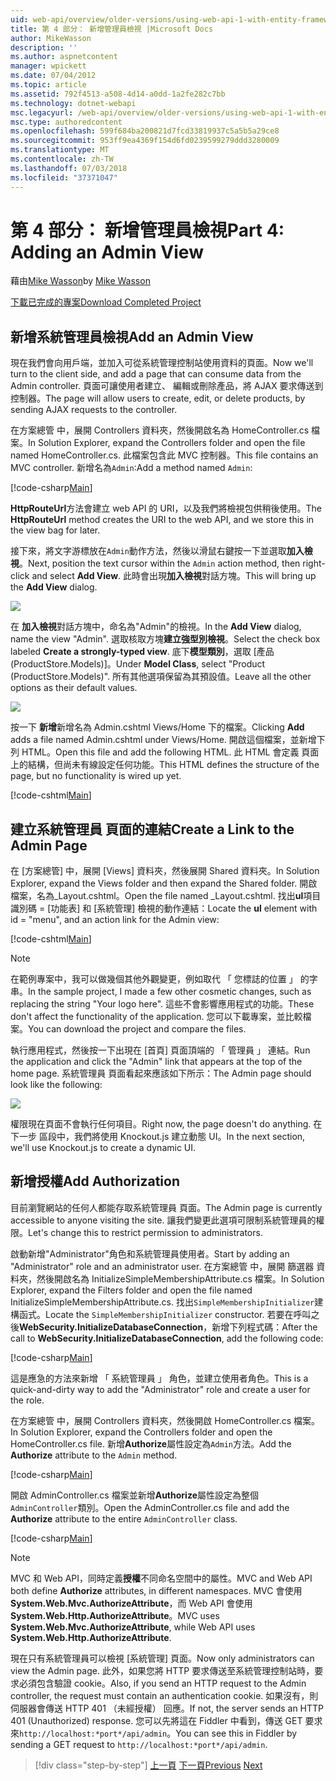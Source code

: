 ```yaml
---
uid: web-api/overview/older-versions/using-web-api-1-with-entity-framework-5/using-web-api-with-entity-framework-part-4
title: 第 4 部分： 新增管理員檢視 |Microsoft Docs
author: MikeWasson
description: ''
ms.author: aspnetcontent
manager: wpickett
ms.date: 07/04/2012
ms.topic: article
ms.assetid: 792f4513-a508-4d14-a0dd-1a2fe282c7bb
ms.technology: dotnet-webapi
msc.legacyurl: /web-api/overview/older-versions/using-web-api-1-with-entity-framework-5/using-web-api-with-entity-framework-part-4
msc.type: authoredcontent
ms.openlocfilehash: 599f684ba200821d7fcd33819937c5a5b5a29ce8
ms.sourcegitcommit: 953ff9ea4369f154d6fd0239599279ddd3280009
ms.translationtype: MT
ms.contentlocale: zh-TW
ms.lasthandoff: 07/03/2018
ms.locfileid: "37371047"
---
```

<a name="part-4-adding-an-admin-view"></a><span data-ttu-id="f6a10-102">第 4 部分： 新增管理員檢視</span><span class="sxs-lookup"><span data-stu-id="f6a10-102">Part 4: Adding an Admin View</span></span>
====================
<span data-ttu-id="f6a10-103">藉由[Mike Wasson](https://github.com/MikeWasson)</span><span class="sxs-lookup"><span data-stu-id="f6a10-103">by [Mike Wasson](https://github.com/MikeWasson)</span></span>

[<span data-ttu-id="f6a10-104">下載已完成的專案</span><span class="sxs-lookup"><span data-stu-id="f6a10-104">Download Completed Project</span></span>](http://code.msdn.microsoft.com/ASP-NET-Web-API-with-afa30545)

## <a name="add-an-admin-view"></a><span data-ttu-id="f6a10-105">新增系統管理員檢視</span><span class="sxs-lookup"><span data-stu-id="f6a10-105">Add an Admin View</span></span>

<span data-ttu-id="f6a10-106">現在我們會向用戶端，並加入可從系統管理控制站使用資料的頁面。</span><span class="sxs-lookup"><span data-stu-id="f6a10-106">Now we'll turn to the client side, and add a page that can consume data from the Admin controller.</span></span> <span data-ttu-id="f6a10-107">頁面可讓使用者建立、 編輯或刪除產品，將 AJAX 要求傳送到控制器。</span><span class="sxs-lookup"><span data-stu-id="f6a10-107">The page will allow users to create, edit, or delete products, by sending AJAX requests to the controller.</span></span>

<span data-ttu-id="f6a10-108">在方案總管 中，展開 Controllers 資料夾，然後開啟名為 HomeController.cs 檔案。</span><span class="sxs-lookup"><span data-stu-id="f6a10-108">In Solution Explorer, expand the Controllers folder and open the file named HomeController.cs.</span></span> <span data-ttu-id="f6a10-109">此檔案包含此 MVC 控制器。</span><span class="sxs-lookup"><span data-stu-id="f6a10-109">This file contains an MVC controller.</span></span> <span data-ttu-id="f6a10-110">新增名為`Admin`:</span><span class="sxs-lookup"><span data-stu-id="f6a10-110">Add a method named `Admin`:</span></span>

[!code-csharp[Main](using-web-api-with-entity-framework-part-4/samples/sample1.cs)]

<span data-ttu-id="f6a10-111">**HttpRouteUrl**方法會建立 web API 的 URI，以及我們將檢視包供稍後使用。</span><span class="sxs-lookup"><span data-stu-id="f6a10-111">The **HttpRouteUrl** method creates the URI to the web API, and we store this in the view bag for later.</span></span>

<span data-ttu-id="f6a10-112">接下來，將文字游標放在`Admin`動作方法，然後以滑鼠右鍵按一下並選取**加入檢視**。</span><span class="sxs-lookup"><span data-stu-id="f6a10-112">Next, position the text cursor within the `Admin` action method, then right-click and select **Add View**.</span></span> <span data-ttu-id="f6a10-113">此時會出現**加入檢視**對話方塊。</span><span class="sxs-lookup"><span data-stu-id="f6a10-113">This will bring up the **Add View** dialog.</span></span>

![](using-web-api-with-entity-framework-part-4/_static/image1.png)

<span data-ttu-id="f6a10-114">在 **加入檢視**對話方塊中，命名為"Admin"的檢視。</span><span class="sxs-lookup"><span data-stu-id="f6a10-114">In the **Add View** dialog, name the view "Admin".</span></span> <span data-ttu-id="f6a10-115">選取核取方塊**建立強型別檢視**。</span><span class="sxs-lookup"><span data-stu-id="f6a10-115">Select the check box labeled **Create a strongly-typed view**.</span></span> <span data-ttu-id="f6a10-116">底下**模型類別**，選取 [產品 (ProductStore.Models)]。</span><span class="sxs-lookup"><span data-stu-id="f6a10-116">Under **Model Class**, select "Product (ProductStore.Models)".</span></span> <span data-ttu-id="f6a10-117">所有其他選項保留為其預設值。</span><span class="sxs-lookup"><span data-stu-id="f6a10-117">Leave all the other options as their default values.</span></span>

![](using-web-api-with-entity-framework-part-4/_static/image2.png)

<span data-ttu-id="f6a10-118">按一下 **新增**新增名為 Admin.cshtml Views/Home 下的檔案。</span><span class="sxs-lookup"><span data-stu-id="f6a10-118">Clicking **Add** adds a file named Admin.cshtml under Views/Home.</span></span> <span data-ttu-id="f6a10-119">開啟這個檔案，並新增下列 HTML。</span><span class="sxs-lookup"><span data-stu-id="f6a10-119">Open this file and add the following HTML.</span></span> <span data-ttu-id="f6a10-120">此 HTML 會定義 頁面上的結構，但尚未有線設定任何功能。</span><span class="sxs-lookup"><span data-stu-id="f6a10-120">This HTML defines the structure of the page, but no functionality is wired up yet.</span></span>

[!code-cshtml[Main](using-web-api-with-entity-framework-part-4/samples/sample2.cshtml)]

## <a name="create-a-link-to-the-admin-page"></a><span data-ttu-id="f6a10-121">建立系統管理員 頁面的連結</span><span class="sxs-lookup"><span data-stu-id="f6a10-121">Create a Link to the Admin Page</span></span>

<span data-ttu-id="f6a10-122">在 [方案總管] 中，展開 [Views] 資料夾，然後展開 Shared 資料夾。</span><span class="sxs-lookup"><span data-stu-id="f6a10-122">In Solution Explorer, expand the Views folder and then expand the Shared folder.</span></span> <span data-ttu-id="f6a10-123">開啟檔案，名為\_Layout.cshtml。</span><span class="sxs-lookup"><span data-stu-id="f6a10-123">Open the file named \_Layout.cshtml.</span></span> <span data-ttu-id="f6a10-124">找出**ul**項目識別碼 = [功能表] 和 [系統管理] 檢視的動作連結：</span><span class="sxs-lookup"><span data-stu-id="f6a10-124">Locate the **ul** element with id = "menu", and an action link for the Admin view:</span></span>

[!code-cshtml[Main](using-web-api-with-entity-framework-part-4/samples/sample3.cshtml)]

> [!NOTE]
> <span data-ttu-id="f6a10-125">在範例專案中，我可以做幾個其他外觀變更，例如取代 「 您標誌的位置 」 的字串。</span><span class="sxs-lookup"><span data-stu-id="f6a10-125">In the sample project, I made a few other cosmetic changes, such as replacing the string "Your logo here".</span></span> <span data-ttu-id="f6a10-126">這些不會影響應用程式的功能。</span><span class="sxs-lookup"><span data-stu-id="f6a10-126">These don't affect the functionality of the application.</span></span> <span data-ttu-id="f6a10-127">您可以下載專案，並比較檔案。</span><span class="sxs-lookup"><span data-stu-id="f6a10-127">You can download the project and compare the files.</span></span>


<span data-ttu-id="f6a10-128">執行應用程式，然後按一下出現在 [首頁] 頁面頂端的 「 管理員 」 連結。</span><span class="sxs-lookup"><span data-stu-id="f6a10-128">Run the application and click the "Admin" link that appears at the top of the home page.</span></span> <span data-ttu-id="f6a10-129">系統管理員 頁面看起來應該如下所示：</span><span class="sxs-lookup"><span data-stu-id="f6a10-129">The Admin page should look like the following:</span></span>

![](using-web-api-with-entity-framework-part-4/_static/image3.png)

<span data-ttu-id="f6a10-130">權限現在頁面不會執行任何項目。</span><span class="sxs-lookup"><span data-stu-id="f6a10-130">Right now, the page doesn't do anything.</span></span> <span data-ttu-id="f6a10-131">在下一步 區段中，我們將使用 Knockout.js 建立動態 UI。</span><span class="sxs-lookup"><span data-stu-id="f6a10-131">In the next section, we'll use Knockout.js to create a dynamic UI.</span></span>

## <a name="add-authorization"></a><span data-ttu-id="f6a10-132">新增授權</span><span class="sxs-lookup"><span data-stu-id="f6a10-132">Add Authorization</span></span>

<span data-ttu-id="f6a10-133">目前瀏覽網站的任何人都能存取系統管理員 頁面。</span><span class="sxs-lookup"><span data-stu-id="f6a10-133">The Admin page is currently accessible to anyone visiting the site.</span></span> <span data-ttu-id="f6a10-134">讓我們變更此選項可限制系統管理員的權限。</span><span class="sxs-lookup"><span data-stu-id="f6a10-134">Let's change this to restrict permission to administrators.</span></span>

<span data-ttu-id="f6a10-135">啟動新增"Administrator"角色和系統管理員使用者。</span><span class="sxs-lookup"><span data-stu-id="f6a10-135">Start by adding an "Administrator" role and an administrator user.</span></span> <span data-ttu-id="f6a10-136">在方案總管 中，展開 篩選器 資料夾，然後開啟名為 InitializeSimpleMembershipAttribute.cs 檔案。</span><span class="sxs-lookup"><span data-stu-id="f6a10-136">In Solution Explorer, expand the Filters folder and open the file named InitializeSimpleMembershipAttribute.cs.</span></span> <span data-ttu-id="f6a10-137">找出`SimpleMembershipInitializer`建構函式。</span><span class="sxs-lookup"><span data-stu-id="f6a10-137">Locate the `SimpleMembershipInitializer` constructor.</span></span> <span data-ttu-id="f6a10-138">若要在呼叫之後**WebSecurity.InitializeDatabaseConnection**，新增下列程式碼：</span><span class="sxs-lookup"><span data-stu-id="f6a10-138">After the call to **WebSecurity.InitializeDatabaseConnection**, add the following code:</span></span>

[!code-csharp[Main](using-web-api-with-entity-framework-part-4/samples/sample4.cs)]

<span data-ttu-id="f6a10-139">這是應急的方法來新增 「 系統管理員 」 角色，並建立使用者角色。</span><span class="sxs-lookup"><span data-stu-id="f6a10-139">This is a quick-and-dirty way to add the "Administrator" role and create a user for the role.</span></span>

<span data-ttu-id="f6a10-140">在方案總管 中，展開 Controllers 資料夾，然後開啟 HomeController.cs 檔案。</span><span class="sxs-lookup"><span data-stu-id="f6a10-140">In Solution Explorer, expand the Controllers folder and open the HomeController.cs file.</span></span> <span data-ttu-id="f6a10-141">新增**Authorize**屬性設定為`Admin`方法。</span><span class="sxs-lookup"><span data-stu-id="f6a10-141">Add the **Authorize** attribute to the `Admin` method.</span></span>

[!code-csharp[Main](using-web-api-with-entity-framework-part-4/samples/sample5.cs)]

<span data-ttu-id="f6a10-142">開啟 AdminController.cs 檔案並新增**Authorize**屬性設定為整個`AdminController`類別。</span><span class="sxs-lookup"><span data-stu-id="f6a10-142">Open the AdminController.cs file and add the **Authorize** attribute to the entire `AdminController` class.</span></span>

[!code-csharp[Main](using-web-api-with-entity-framework-part-4/samples/sample6.cs)]

> [!NOTE]
> <span data-ttu-id="f6a10-143">MVC 和 Web API，同時定義**授權**不同命名空間中的屬性。</span><span class="sxs-lookup"><span data-stu-id="f6a10-143">MVC and Web API both define **Authorize** attributes, in different namespaces.</span></span> <span data-ttu-id="f6a10-144">MVC 會使用**System.Web.Mvc.AuthorizeAttribute**，而 Web API 會使用**System.Web.Http.AuthorizeAttribute**。</span><span class="sxs-lookup"><span data-stu-id="f6a10-144">MVC uses **System.Web.Mvc.AuthorizeAttribute**, while Web API uses **System.Web.Http.AuthorizeAttribute**.</span></span>


<span data-ttu-id="f6a10-145">現在只有系統管理員可以檢視 [系統管理] 頁面。</span><span class="sxs-lookup"><span data-stu-id="f6a10-145">Now only administrators can view the Admin page.</span></span> <span data-ttu-id="f6a10-146">此外，如果您將 HTTP 要求傳送至系統管理控制站時，要求必須包含驗證 cookie。</span><span class="sxs-lookup"><span data-stu-id="f6a10-146">Also, if you send an HTTP request to the Admin controller, the request must contain an authentication cookie.</span></span> <span data-ttu-id="f6a10-147">如果沒有，則伺服器會傳送 HTTP 401 （未經授權） 回應。</span><span class="sxs-lookup"><span data-stu-id="f6a10-147">If not, the server sends an HTTP 401 (Unauthorized) response.</span></span> <span data-ttu-id="f6a10-148">您可以先將這在 Fiddler 中看到，傳送 GET 要求來`http://localhost:*port*/api/admin`。</span><span class="sxs-lookup"><span data-stu-id="f6a10-148">You can see this in Fiddler by sending a GET request to `http://localhost:*port*/api/admin`.</span></span>

> [!div class="step-by-step"]
> <span data-ttu-id="f6a10-149">[上一頁](using-web-api-with-entity-framework-part-3.md)
> [下一頁](using-web-api-with-entity-framework-part-5.md)</span><span class="sxs-lookup"><span data-stu-id="f6a10-149">[Previous](using-web-api-with-entity-framework-part-3.md)
[Next](using-web-api-with-entity-framework-part-5.md)</span></span>
